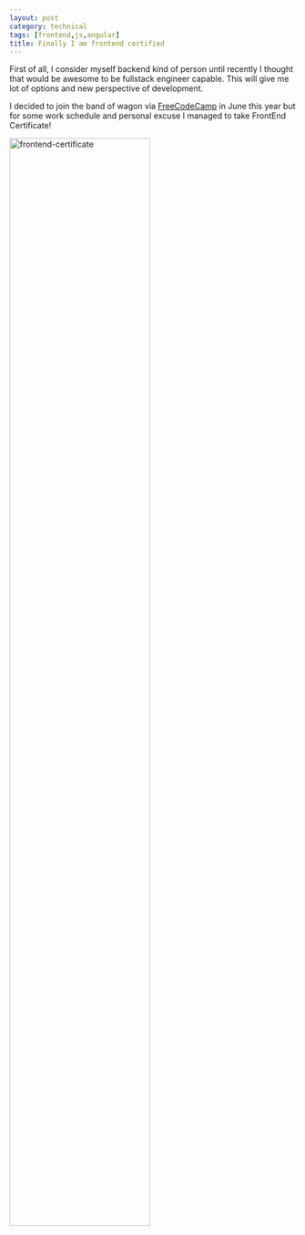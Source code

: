 ```yaml
---
layout: post
category: technical
tags: [frontend,js,angular]
title: Finally I am frontend certified
---
```


First of all, I consider myself backend kind of person until recently I thought that would be awesome to be fullstack engineer capable. This will give me lot of options and new perspective of development.

I decided to join the band of wagon via [FreeCodeCamp](http://www.freecodecamp.com/) in June this year but for some work schedule and personal excuse I managed to take FrontEnd Certificate!

<img class="center-block img-responsive" src="https://dl.dropboxusercontent.com/u/9088111/cdn/front_end_certificate.png" width="70%" alt="frontend-certificate">